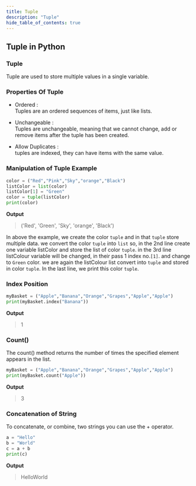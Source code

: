 ```yaml
---
title: Tuple
description: "Tuple"
hide_table_of_contents: true
---
```


## Tuple in Python

### Tuple 

Tuple are used to store multiple values in a single variable.

### Properties Of Tuple 

* Ordered : <br/>
Tuples are an ordered sequences of items, just like lists.

* Unchangeable : <br/>
Tuples are unchangeable, meaning that we cannot change, add or remove items after the tuple has been created.

* Allow Duplicates : <br/>
tuples are indexed, they can have items with the same value.

### Manipulation of Tuple Example

```python showLineNumbers='true'
color = ("Red","Pink","Sky","orange","Black")
listColor = list(color)
listColor[1] = "Green"
color = tuple(listColor)
print(color)
```
**Output**
>('Red', 'Green', 'Sky', 'orange', 'Black')

In above the example, we create the color `tuple` and in that `tuple` store multiple data. we convert the color `tuple` into `list` so, in the 2nd line create one variable listColor and store the list of color `tuple`. in the 3rd line listColour variable will be changed, in their pass 1 index no.`[1]`. and change to `Green` color. we are again the listColour list convert into `tuple` and stored in color `tuple`. In the last line, we print this color `tuple`.

### Index Position

```python showLineNumbers='true'
myBasket = ("Apple","Banana","Orange","Grapes","Apple","Apple")
print(myBasket.index("Banana"))
```
**Output**
>1


### Count()
The count() method returns the number of times the specified element appears in the list.

```python showLineNumbers='true'
myBasket = ("Apple","Banana","Orange","Grapes","Apple","Apple")
print(myBasket.count("Apple"))
```
**Output**
>3

### Concatenation of String
To concatenate, or combine, two strings you can use the + operator.

```python showLineNumbers='true'
a = "Hello"
b = "World"
c = a + b
print(c)
```
**Output**
>HelloWorld
